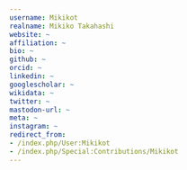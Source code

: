 ```yaml
---
username: Mikikot
realname: Mikiko Takahashi
website: ~
affiliation: ~
bio: ~
github: ~
orcid: ~
linkedin: ~
googlescholar: ~
wikidata: ~
twitter: ~
mastodon-url: ~
meta: ~
instagram: ~
redirect_from:
- /index.php/User:Mikikot
- /index.php/Special:Contributions/Mikikot
---
```

